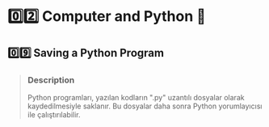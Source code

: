 # :zero::two: Computer and Python :bookmark:
## :zero::nine: Saving a Python Program
> ### Description
> Python programları, yazılan kodların ".py" uzantılı dosyalar olarak kaydedilmesiyle saklanır. Bu dosyalar daha sonra Python yorumlayıcısı ile çalıştırılabilir.
